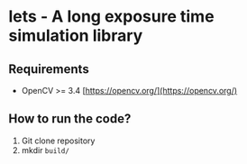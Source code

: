 # lets - A long exposure time simulation library

## Requirements

* OpenCV >= 3.4 [https://opencv.org/](https://opencv.org/)

## How to run the code?

1. Git clone repository
2. mkdir `build/`
